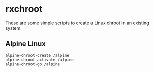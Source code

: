 # rxchroot

These are some simple scripts to create a Linux chroot in an existing system.

## Alpine Linux

```
alpine-chroot-create /alpine
alpine-chroot-activate /alpine
alpine-chroot-go /alpine
```
